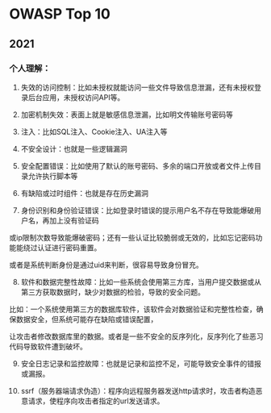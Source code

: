 # OWASP Top 10

## 2021

### 个人理解：

1. 失效的访问控制：比如未授权就能访问一些文件导致信息泄漏，还有未授权登录后台应用，未授权访问API等。

2. 加密机制失效：表面上就是敏感信息泄漏，比如明文传输账号密码等

3. 注入：比如SQL注入、Cookie注入、UA注入等

4. 不安全设计：也就是一些逻辑漏洞

5. 安全配置错误：比如使用了默认的账号密码、多余的端口开放或者文件上传目录允许执行脚本等

6. 有缺陷或过时组件：也就是存在历史漏洞

7. 身份识别和身份验证错误：比如登录时错误的提示用户名不存在导致能爆破用户名，再加上没有验证码

或ip限制次数导致能爆破密码；还有一些认证比较脆弱或无效的，比如忘记密码功能能绕过认证进行密码重置。

或者是系统判断身份是通过uid来判断，很容易导致身份冒充。

8. 软件和数据完整性故障：比如一些系统会使用第三方库，当用户提交数据或从第三方获取数据时，缺少对数据的检验，导致的安全问题。

比如：一个系统使用第三方的数据库软件，该软件会对数据验证和完整性检查，确保数据安全，但系统可能存在缺陷或错误配置，

让攻击者修改数据库里的数据。或者是一些不安全的反序列化，反序列化了些恶习代码导致软件遭到破坏。

9. 安全日志记录和监控故障：也就是记录和监控不足，可能导致安全事件的错报或漏报。

10. ssrf（服务器端请求伪造）：程序向远程服务器发送http请求时，攻击者构造恶意请求，使程序向攻击者指定的url发送请求。

